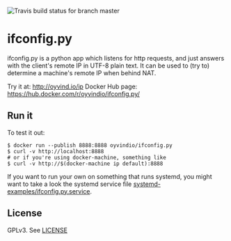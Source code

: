 ![Travis build status for branch master](https://travis-ci.org/oyvindio/ifconfig.py.svg?branch=master)

# ifconfig.py

ifconfig.py is a python app which listens for http requests, and just answers with the client's remote IP in UTF-8 plain text. It can be used to (try to) determine a machine's remote IP when behind NAT.

Try it at: http://oyvind.io/ip
Docker Hub page: https://hub.docker.com/r/oyvindio/ifconfig.py/

## Run it

To test it out:
```
$ docker run --publish 8888:8888 oyvindio/ifconfig.py
$ curl -v http://localhost:8888
# or if you're using docker-machine, something like
$ curl -v http://$(docker-machine ip default):8888
```
If you want to run your own on something that runs systemd, you might want to take a look the systemd service file [systemd-examples/ifconfig.py.service](systemd-examples/ifconfig.py.service).

## License
GPLv3. See [LICENSE](LICENSE)
